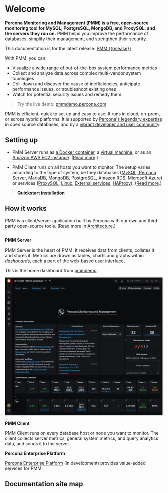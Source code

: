 # Welcome

**Percona Monitoring and Management (PMM) is a free, open-source monitoring tool for MySQL, PostgreSQL, MongoDB, and ProxySQL, and the servers they run on.** PMM helps you improve the performance of databases, simplify their management, and strengthen their security.

<div class="alert alert-success">
This documentation is for the latest release: <a href="release-notes/{{release}}.html">PMM {{release}}</a>
</div>

With PMM, you can:

- Visualize a wide range of out-of-the-box system performance metrics
- Collect and analyze data across complex multi-vendor system topologies
- Drill-down and discover the cause of inefficiencies, anticipate performance issues, or troubleshoot existing ones
- Watch for potential security issues and remedy them

> Try the live demo: <a href='https://pmmdemo.percona.com/' target='_blank'>pmmdemo.percona.com</a>

PMM is efficient, quick to set up and easy to use. It runs in cloud, on-prem, or across hybrid platforms. It is supported by [Percona's legendary expertise][PERCONA_SERVICES] in open source databases, and by a [vibrant developer and user community][PMM_FORUM].

## Setting up

- PMM Server runs as [a Docker container](setting-up/server/docker.md), a [virtual machine](setting-up/server/virtual-appliance.md), or as an [Amazon AWS EC2 instance](setting-up/server/aws.md). ([Read more](setting-up/server/index.md).)

- PMM Client runs on all hosts you want to monitor. The setup varies according to the type of system, be they databases ([MySQL, Percona Server, MariaDB](setting-up/client/mysql.md), [MongoDB](setting-up/client/mongodb.md), [PostgreSQL](setting-up/client/postgresql.md), [Amazon RDS](setting-up/client/aws.md), [Microsoft Azure](setting-up/client/azure.md)) or services ([ProxySQL](setting-up/client/proxysql.md), [Linux](setting-up/client/linux.md), [External services](setting-up/client/external.md), [HAProxy](setting-up/client/haproxy.md)). ([Read more](setting-up/client/index.md).)

> [**Quickstart installation**][PMM_QUICKSTART]

## How it works

PMM is a client/server application built by Percona with our own and third-party open-source tools. (Read more in [Architecture](details/architecture.md).)


```plantuml source="_resources/diagrams/1_PMM_Context.puml"
```

**PMM Server**

PMM Server is the heart of PMM. It receives data from clients, collates it and stores it. Metrics are drawn as tables, charts and graphs within [*dashboards*](details/dashboards/), each a part of the web-based [user interface](using/interface.md).

This is the home dashboard from [pmmdemo][PMMDEMO]:

![PMM Server user interface home page](_images/PMM_Home_Dashboard_TALL.jpg)

**PMM Client**

PMM Client runs on every database host or node you want to monitor. The client collects server metrics, general system metrics, and query analytics data, and sends it to the server.

**Percona Enterprise Platform**

[Percona Enterprise Platform](using/platform/) (in development) provides value-added services for PMM.

## Documentation site map

```plantuml format="svg_object" width="90%" height="90%" source="_resources/diagrams/Map.puml"
```


[PERCONA_SERVICES]: https://www.percona.com/services
[PMM_FORUM]: https://www.percona.com/forums/questions-discussions/percona-monitoring-and-management
[PMM_QUICKSTART]: https://www.percona.com/software/pmm/quickstart
[PMMDEMO]: https://pmmdemo.percona.com/
